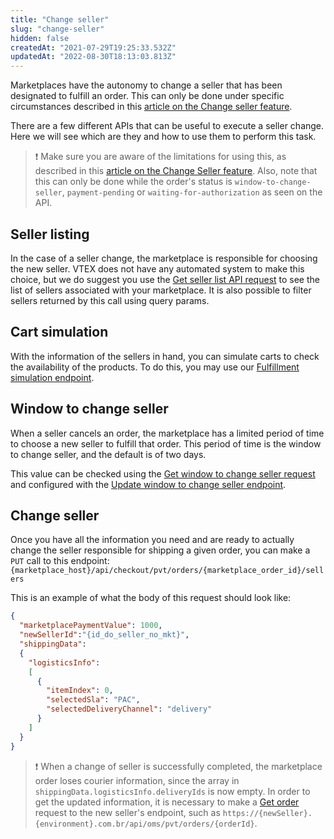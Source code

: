 ```yaml
---
title: "Change seller"
slug: "change-seller"
hidden: false
createdAt: "2021-07-29T19:25:33.532Z"
updatedAt: "2022-08-30T18:13:03.813Z"
---
```

Marketplaces have the autonomy to change a seller that has been designated to fulfill an order. This can only be done under specific circumstances described in this [article on the Change seller feature](https://help.vtex.com/en/tutorial/how-to-use-the-change-seller--5TBAwO2kOAMw44uyaaQMQO#).

There are a few different APIs that can be useful to execute a seller change. Here we will see which are they and how to use them to perform this task.

>❗ Make sure you are aware of the limitations for using this, as described in this [article on the Change Seller feature](https://help.vtex.com/en/tutorial/como-utilizar-change-seller--5TBAwO2kOAMw44uyaaQMQO#). Also, note that this can only be done while the order's status is `window-to-change-seller`, `payment-pending` or `waiting-for-authorization` as seen on the API.

## Seller listing

In the case of a seller change, the marketplace is responsible for choosing the new seller. VTEX does not have any automated system to make this choice, but we do suggest you use the [Get seller list API request](https://developers.vtex.com/docs/api-reference/marketplace-apis#get-/seller-register/pvt/sellers) to see the list of sellers associated with your marketplace. It is also possible to filter sellers returned by this call using query params.

## Cart simulation

With the information of the sellers in hand, you can simulate carts to check the availability of the products. To do this, you may use our [Fulfillment simulation endpoint](https://developers.vtex.com/docs/api-reference/checkout-api#post-/api/checkout/pub/orderForms/simulation?endpoint=post-/api/checkout/pub/orderForms/simulation).

## Window to change seller

When a seller cancels an order, the marketplace has a limited period of time to choose a new seller to fulfill that order. This period of time is the window to change seller, and the default is of two days.

This value can be checked using the [Get window to change seller request](https://developers.vtex.com/docs/api-reference/orders-api#get-/api/checkout/pvt/configuration/window-to-change-seller) and configured with the [Update window to change seller endpoint](https://developers.vtex.com/docs/api-reference/orders-api#post-/api/checkout/pvt/configuration/window-to-change-seller).

## Change seller

Once you have all the information you need and are ready to actually change the seller responsible for shipping a given order, you can make a `PUT` call to this endpoint:
`{marketplace_host}/api/checkout/pvt/orders/{marketplace_order_id}/sellers`

This is an example of what the body of this request should look like:
```json
{
  "marketplacePaymentValue": 1000,
  "newSellerId":"{id_do_seller_no_mkt}",
  "shippingData":
  {
    "logisticsInfo":
    [
      {
        "itemIndex": 0,
        "selectedSla": "PAC",
        "selectedDeliveryChannel": "delivery"
      }
    ]
  }
}
```

>❗ When a change of seller is successfully completed, the marketplace order loses courier information, since the array in `shippingData.logisticsInfo.deliveryIds` is now empty. In order to get the updated information, it is necessary to make a [Get order](https://developers.vtex.com/vtex-rest-api/reference/getorder) request to the new seller's endpoint, such as `https://{newSeller}.{environment}.com.br/api/oms/pvt/orders/{orderId}`.